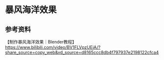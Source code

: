 # 暴风海洋效果
## 参考资料
【制作暴风海洋效果｜Blender教程】 https://www.bilibili.com/video/BV1FLVpzUEiA/?share_source=copy_web&vd_source=d8165ccc8db4f797937e2198122cfca4